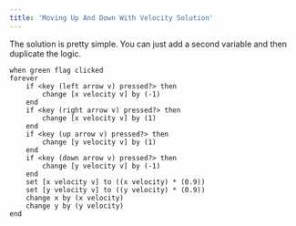 ```yaml
---
title: 'Moving Up And Down With Velocity Solution'
---
```


The solution is pretty simple. You can just add a second variable and then duplicate the logic.

```scratch
when green flag clicked
forever
	if <key (left arrow v) pressed?> then
		change [x velocity v] by (-1)
	end
	if <key (right arrow v) pressed?> then
		change [x velocity v] by (1)
	end
	if <key (up arrow v) pressed?> then
		change [y velocity v] by (1)
	end
	if <key (down arrow v) pressed?> then
		change [y velocity v] by (-1)
	end
	set [x velocity v] to ((x velocity) * (0.9))
	set [y velocity v] to ((y velocity) * (0.9))
	change x by (x velocity)
	change y by (y velocity)
end
```
